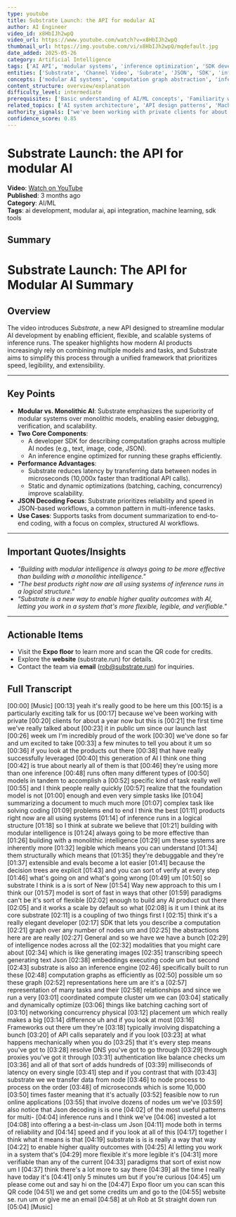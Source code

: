 ```yaml
---
type: youtube
title: Substrate Launch: the API for modular AI
author: AI Engineer
video_id: x8HbIJh2wpQ
video_url: https://www.youtube.com/watch?v=x8HbIJh2wpQ
thumbnail_url: https://img.youtube.com/vi/x8HbIJh2wpQ/mqdefault.jpg
date_added: 2025-05-26
category: Artificial Intelligence
tags: ['AI API', 'modular systems', 'inference optimization', 'SDK development', 'AI architecture', 'computation graphs', 'machine learning tools', 'distributed AI', 'AI product development', 'model orchestration']
entities: ['Substrate', 'Channel Video', 'Subrate', 'JSON', 'SDK', 'inference engine', 'AI products', 'computation graph']
concepts: ['modular AI systems', 'computation graph abstraction', 'inference run optimization', 'latency reduction', 'system verifiability', 'AI product development', 'distributed compute coordination', 'multi-modal intelligence nodes']
content_structure: overview/explanation
difficulty_level: intermediate
prerequisites: ['Basic understanding of AI/ML concepts', 'Familiarity with API development', 'Knowledge of inference runs in AI systems']
related_topics: ['AI system architecture', 'API design patterns', 'Machine learning optimization', 'Distributed computing frameworks', 'Modular software development', 'AI deployment strategies']
authority_signals: ["we've been working with private clients for about a year now", "I'm incredibly proud of the work we've done so far", "we've invested a lot into offering a best-in-class Json mode"]
confidence_score: 0.85
---
```


# Substrate Launch: the API for modular AI

**Video**: [Watch on YouTube](https://www.youtube.com/watch?v=x8HbIJh2wpQ)  
**Published**: 3 months ago  
**Category**: AI/ML  
**Tags**: ai development, modular ai, api integration, machine learning, sdk tools  

## Summary

# Substrate Launch: The API for Modular AI Summary

## Overview  
The video introduces *Substrate*, a new API designed to streamline modular AI development by enabling efficient, flexible, and scalable systems of inference runs. The speaker highlights how modern AI products increasingly rely on combining multiple models and tasks, and Substrate aims to simplify this process through a unified framework that prioritizes speed, legibility, and extensibility.

---

## Key Points  
- **Modular vs. Monolithic AI**: Substrate emphasizes the superiority of modular systems over monolithic models, enabling easier debugging, verification, and scalability.  
- **Two Core Components**:  
  - A developer SDK for describing computation graphs across multiple AI nodes (e.g., text, image, code, JSON).  
  - An inference engine optimized for running these graphs efficiently.  
- **Performance Advantages**:  
  - Substrate reduces latency by transferring data between nodes in microseconds (10,000x faster than traditional API calls).  
  - Static and dynamic optimizations (batching, caching, concurrency) improve scalability.  
- **JSON Decoding Focus**: Substrate prioritizes reliability and speed in JSON-based workflows, a common pattern in multi-inference tasks.  
- **Use Cases**: Supports tasks from document summarization to end-to-end coding, with a focus on complex, structured AI workflows.  

---

## Important Quotes/Insights  
- *"Building with modular intelligence is always going to be more effective than building with a monolithic intelligence."*  
- *"The best products right now are all using systems of inference runs in a logical structure."*  
- *"Substrate is a new way to enable higher quality outcomes with AI, letting you work in a system that's more flexible, legible, and verifiable."*  

---

## Actionable Items  
- Visit the **Expo floor** to learn more and scan the QR code for credits.  
- Explore the **website** (substrate.run) for details.  
- Contact the team via **email** (rob@substrate.run) for inquiries.

## Full Transcript

[00:00] [Music]
[00:13] yeah it's really good to be here um this
[00:15] is a particularly exciting talk for us
[00:17] because we've been working with private
[00:20] clients for about a year now but this is
[00:21] the first time we've really talked about
[00:23] it in public um since our launch last
[00:26] week um I'm incredibly proud of the work
[00:30] we've done so far and um excited to take
[00:33] a few minutes to tell you about it um so
[00:36] if you look at the products out there
[00:38] that have really successfully leveraged
[00:40] this generation of AI I think one thing
[00:42] is true about nearly all of them is that
[00:46] they're using more than one inference
[00:48] runs often many different types of
[00:50] models in tandem to accomplish a
[00:52] specific kind of task really well
[00:55] and I think people really quickly
[00:57] realize that the foundation model is not
[01:00] enough and even very simple tasks like
[01:04] summarizing a document to much much more
[01:07] complex task like solving coding
[01:09] problems end to end I think the best
[01:11] products right now are all using systems
[01:14] of inference runs in a logical structure
[01:18] so I think at subrate we believe that
[01:21] building with modular intelligence is
[01:24] always going to be more effective than
[01:26] building with a monolithic intelligence
[01:29] um these systems are inherently more
[01:32] legible which means you can understand
[01:34] them structurally which means that
[01:35] they're debuggable and they're
[01:37] extensible and evals become a lot easier
[01:41] because the decision trees are explicit
[01:43] and you can sort of verify at every step
[01:46] what's going on and what's going wrong
[01:49] um
[01:50] so substrate I think is a is sort of New
[01:54] Way new approach to this um I think our
[01:57] model is sort of fast in ways that other
[01:59] paradigms can't be it's sort of flexible
[02:02] enough to build any AI product out there
[02:05] and it works a scale by default so what
[02:08] is it um I think at its core substrate
[02:11] is a coupling of two things first I
[02:15] think it's a really elegant developer
[02:17] SDK that lets you describe a computation
[02:21] graph over any number of nodes um and
[02:25] the abstractions here are are really
[02:27] General and so we have we have a bunch
[02:29] of intelligence nodes across all the
[02:32] modalities that you might care about
[02:34] which is like generating images
[02:35] transcribing speech generating text Json
[02:38] embeddings executing code um but second
[02:43] substrate is also an inference engine
[02:46] specifically built to run these
[02:48] computation graphs as efficiently as
[02:50] possible um so these graph
[02:52] representations here um are it's a
[02:57] representation of many tasks and their
[02:58] relationships and since we run a very
[03:01] coordinated compute cluster um we can
[03:04] statically and dynamically optimize
[03:06] things like batching caching sort of
[03:10] networking concurrency physical
[03:12] placement um which really makes a big
[03:14] difference uh and if you look at most
[03:16] Frameworks out there um they're
[03:18] typically involving dispatching a bunch
[03:20] of API calls separately and if you look
[03:23] at what happens mechanically when you do
[03:25] that it's every step means you've got to
[03:28] resolve DNS you've got to go through
[03:29] through proxies you've got it through
[03:31] authentication like balance checks um
[03:36] and all of that sort of adds hundreds of
[03:39] milliseconds of latency on every single
[03:41] step and if you contrast that with
[03:43] substrate we we transfer data from node
[03:46] to node process to process on the order
[03:48] of microseconds which is some 10,000
[03:50] times faster meaning that it's actually
[03:52] feasible now to run online applications
[03:55] that involve dozens of nodes um we've
[03:59] also notice that Json decoding is is one
[04:02] of the most useful patterns for multi-
[04:04] inference runs and I think we've
[04:06] invested a lot
[04:08] into offering a a best-in-class um Json
[04:11] mode both in terms of reliability and
[04:14] speed and if you look at all of this
[04:17] together I think what it means is that
[04:19] substrate is is is really a way that way
[04:22] to enable higher quality outcomes with
[04:25] AI letting you work in a system that's
[04:29] more flexible it's more legible it's
[04:31] more verifiable than any of the current
[04:33] paradigms that sort of exist now um I
[04:37] think there's a lot more to say there
[04:39] all the time I really have today it's
[04:41] only 5 minutes um but if you're curious
[04:45] um please come out and say hi on the
[04:47] Expo floor um you can scan this QR code
[04:51] we and get some credits um and go to the
[04:55] website se. run um or give me an email
[04:58] at uh Rob at St straight down run
[05:04] [Music]
